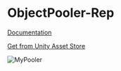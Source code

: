 # ObjectPooler-Rep
 
[Documentation](https://drive.google.com/file/d/1_Y7a-SlYJdDZeMaA67xDojVyyVcgXxJ6/view?usp=sharing)

[Get from Unity Asset Store](http://u3d.as/2nKW)

![MyPooler](https://i.imgur.com/7LJ7ujt.png)
